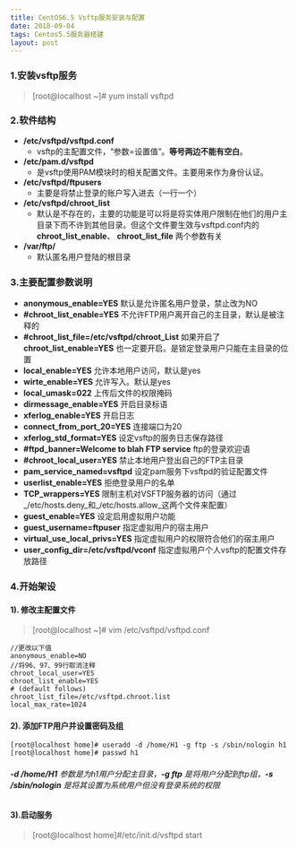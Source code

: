 ```yaml
---
title: CentOS6.5 Vsftp服务安装与配置
date: 2018-09-04
tags: Centos5.5服务器搭建
layout: post
---
```


### 1.安装vsftp服务
>[root@localhost ~]# yum install vsftpd

### 2.软件结构
- **/etc/vsftpd/vsftpd.conf**
    - vsftp的主配置文件，“参数=设置值”。**等号两边不能有空白**。
- **/etc/pam.d/vsftpd**
    - 是vsftp使用PAM模块时的相关配置文件。主要用来作为身份认证。
- **/etc/vsftpd/ftpusers**
    - 主要是将禁止登录的账户写入进去（一行一个）
- **/etc/vsftpd/chroot_list**
    - 默认是不存在的，主要的功能是可以将是将实体用户限制在他们的用户主目录下而不许到其他目录。但这个文件要生效与vsftpd.conf内的 **chroot_list_enable**、 **chroot_list_file** 两个参数有关
- **/var/ftp/**
    - 默认匿名用户登陆的根目录

### 3.主要配置参数说明
- **anonymous_enable=YES**
默认是允许匿名用户登录，禁止改为NO
- **#chroot_list_enable=YES**
不允许FTP用户离开自己的主目录，默认是被注释的
- **#chroot_list_file=/etc/vsftpd/chroot_List**
如果开启了 **chroot_list_enable=YES** 也一定要开启。是锁定登录用户只能在主目录的位置
- **local_enable=YES**
允许本地用户访问，默认是yes
- **wirte_enable=YES**
允许写入。默认是yes
- **local_umask=022**
上传后文件的权限掩码
- **dirmessage_enable=YES**
开启目录标语
- **xferlog_enable=YES**
开启日志
- **connect_from_port_20=YES**
连接端口为20
- **xferlog_std_format=YES**
设定vsftp的服务日志保存路径
- **#ftpd_banner=Welcome to blah FTP service**
ftp的登录欢迎语
- **#chroot_local_user=YES**
禁止本地用户登出自己的FTP主目录
- **pam_service_named=vsftpd**
设定pam服务下vsftpd的验证配置文件
- **userlist_enable=YES**
拒绝登录用户的名单
- **TCP_wrappers=YES**
限制主机对VSFTP服务器的访问（通过_/etc/hosts.deny_和_/etc/hosts.allow_这两个文件来配置）
- **guest_enable=YES**
设定启用虚拟用户功能
- **guest_username=ftpuser**
指定虚拟用户的宿主用户
- **virtual_use_local_privs=YES**
指定虚拟用户的权限符合他们的宿主用户
- **user_config_dir=/etc/vsftpd/vconf**
指定虚拟用户个人vsftp的配置文件存放路径

### 4.开始架设
#### 1). 修改主配置文件
>[root@localhost ~]# vim /etc/vsftpd/vsftpd.conf

```
//更改以下值
anonymous_enable=NO
//将96、97、99行取消注释
chroot_local_user=YES
chroot_list_enable=YES
# (default follows)
chroot_list_file=/etc/vsftpd.chroot.list
local_max_rate=1024
```
#### 2). 添加FTP用户并设置密码及组
```
[root@localhost home]# useradd -d /home/H1 -g ftp -s /sbin/nologin h1
[root@localhost home]# passwd h1
```
###### **-d /home/H1** 参数是为h1用户分配主目录，**-g ftp** 是将用户分配到ftp组，**-s /sbin/nologin** 是将其设置为系统用户但没有登录系统的权限
#### 3).启动服务
>[root@localhost home]#/etc/init.d/vsftpd start
